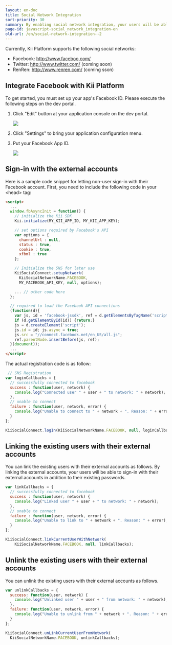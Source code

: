 ```yaml
---
layout: en-doc
title: Social Network Integration
sort-priority: 30
summary: By enabling social network integration, your users will be able to register using a social network - or link their existing application account to the network.
page-id: javascript-social_network_integration-en
old-url: /en/social-network-integration--2
---
```

Currently, Kii Platform supports the following social networks:

 * Facebook:  http://www.faceboo,com/
 * Twitter: http://www.twitter.com/ (coming soon)
 * RenRen: http://www.renren.com/ (coming sson)

## Integrate Facebook with Kii Platform

To get started, you must set up your app's Facebook ID.  Please execute the following steps on the dev portal.

1. Click "Edit" button at your application console on the dev portal.

    ![](01.png)

2. Click "Settings" to bring your application configuration menu.

3. Put your Facebook App ID.

    ![](02.png)


## Sign-in with the external accounts

Here is a sample code snippet for letting non-user sign-in with their Facebook account.  First, you need to include the following code in your \<head\> tag:

```html
<script>
  ...
  window.fbAsyncInit = function() {
    // initialize the Kii SDK
    Kii.initialize(MY_KII_APP_ID, MY_KII_APP_KEY);

    // set options required by Facebook's API
    var options = {
      channelUrl : null,
      status : true,
      cookie : true,
      xfbml : true
    };

    // Initialize the SNS for later use
    KiiSocialConnect.setupNetwork(
      KiiSocialNetworkName.FACEBOOK,
      MY_FACEBOOK_API_KEY, null, options);

    ... // other code here
  };

  // required to load the Facebook API connections
  (function(d){
    var js, id = 'facebook-jssdk', ref = d.getElementsByTagName('script')[0];
    if (d.getElementById(id)) {return;}
    js = d.createElement('script');
    js.id = id; js.async = true;
    js.src = "//connect.facebook.net/en_US/all.js";
    ref.parentNode.insertBefore(js, ref);
  }(document));
  ...
</script>
```

The actual registration code is as follow:

```javascript
 // SNS Registration
var loginCallbacks = {
  // successfully connected to facebook
  success : function(user, network) {
    console.log("Connected user " + user + " to network: " + network);
  },
  // unable to connect
  failure : function(user, network, error) {
    console.log("Unable to connect to " + network + ". Reason: " + error);
  }
};

KiiSocialConnect.logIn(KiiSocialNetworkName.FACEBOOK, null, loginCallbacks);
```

## Linking the existing users with their external accounts

You can link the existing users with their external accounts as follows.  By linking the external accounts, your users will be able to sign-in with their external accounts in addition to their existing passwords.

```javascript
var linkCallbacks = {
  // successfully connected to facebook
  success : function(user, network) {
    console.log("Linked user " + user + " to network: " + network);
  },
  // unable to connect
  failure : function(user, network, error) {
    console.log("Unable to link to " + network + ". Reason: " + error);
  }
};

KiiSocialConnect.linkCurrentUserWithNetwork(
    KiiSocialNetworkName.FACEBOOK, null, linkCallbacks);
```

## Unlink the existing users with their external accounts

You can unlink the existing users with their external accounts as follows.

```javascript
var unlinkCallbacks = {
  success: function(user, network) {
    console.log("Unlinked user " + user + " from network: " + network);
  },
  failure: function(user, network, error) {
    console.log("Unable to unlink from " + network + ". Reason: " + error);
  }
};

KiiSocialConnect.unLinkCurrentUserFromNetwork(
  KiiSocialNetworkName.FACEBOOK, unlinkCallbacks);
```
